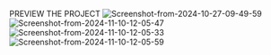 PREVIEW THE PROJECT
<img src="https://i.ibb.co/Bt2rRDr/Screenshot-from-2024-10-27-09-49-59.png" alt="Screenshot-from-2024-10-27-09-49-59" border="0">
<img src="https://i.ibb.co/Bn41RMC/Screenshot-from-2024-11-10-12-05-47.png" alt="Screenshot-from-2024-11-10-12-05-47" border="0">
<img src="https://i.ibb.co/7Ncf4WS/Screenshot-from-2024-11-10-12-05-33.png" alt="Screenshot-from-2024-11-10-12-05-33" border="0">
<img src="https://i.ibb.co/9H42B6J/Screenshot-from-2024-11-10-12-05-59.png" alt="Screenshot-from-2024-11-10-12-05-59" border="0">


